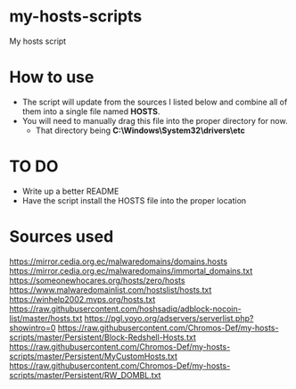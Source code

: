 # my-hosts-scripts
My hosts script

# How to use
- The script will update from the sources I listed below and combine all of them into a single file named **HOSTS**.
- You will need to manually drag this file into the proper directory for now.
     - That directory being **C:\Windows\System32\drivers\etc**

# TO DO
- Write up a better README
- Have the script install the HOSTS file into the proper location

# Sources used
https://mirror.cedia.org.ec/malwaredomains/domains.hosts
https://mirror.cedia.org.ec/malwaredomains/immortal_domains.txt
https://someonewhocares.org/hosts/zero/hosts
https://www.malwaredomainlist.com/hostslist/hosts.txt
https://winhelp2002.mvps.org/hosts.txt
https://raw.githubusercontent.com/hoshsadiq/adblock-nocoin-list/master/hosts.txt
https://pgl.yoyo.org/adservers/serverlist.php?showintro=0
https://raw.githubusercontent.com/Chromos-Def/my-hosts-scripts/master/Persistent/Block-Redshell-Hosts.txt
https://raw.githubusercontent.com/Chromos-Def/my-hosts-scripts/master/Persistent/MyCustomHosts.txt
https://raw.githubusercontent.com/Chromos-Def/my-hosts-scripts/master/Persistent/RW_DOMBL.txt